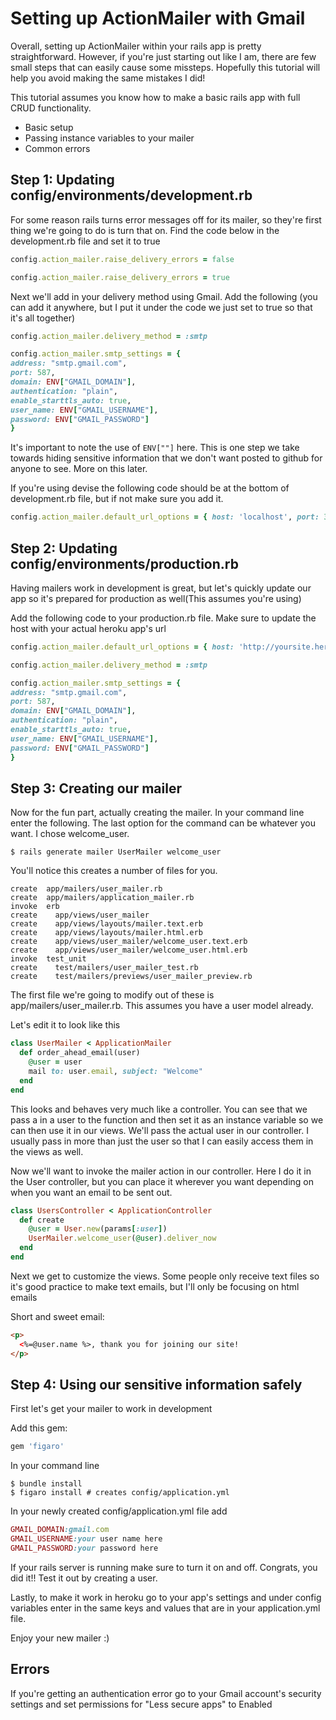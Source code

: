 # Setting up ActionMailer with Gmail

Overall, setting up ActionMailer within your rails app is pretty straightforward. However, if you're just starting out like I am, there are few small steps that can easily cause some missteps. Hopefully this tutorial will help you avoid making the same mistakes I did!

This tutorial assumes you know how to make a basic rails app with full CRUD functionality.

- Basic setup
- Passing instance variables to your mailer
- Common errors

## Step 1: Updating config/environments/development.rb


For some reason rails turns error messages off for its mailer, so they're first thing we're going to do is turn that on. Find the code below in the development.rb file and set it to true

```rb
config.action_mailer.raise_delivery_errors = false
```

```rb
config.action_mailer.raise_delivery_errors = true
```

Next we'll add in your delivery method using Gmail. Add the following (you can add it anywhere, but I put it under the code we just set to true so that it's all together)

```rb
config.action_mailer.delivery_method = :smtp

config.action_mailer.smtp_settings = {
address: "smtp.gmail.com",
port: 587,
domain: ENV["GMAIL_DOMAIN"],
authentication: "plain",
enable_starttls_auto: true,
user_name: ENV["GMAIL_USERNAME"],
password: ENV["GMAIL_PASSWORD"]
}
```

It's important to note the use of ```ENV[""]``` here. This is one step we take towards hiding sensitive information that we don't want posted to github for anyone to see. More on this later.

If you're using devise the following code should be at the bottom of development.rb file, but if not make sure you add it.

```rb
config.action_mailer.default_url_options = { host: 'localhost', port: 3000 }
```

## Step 2: Updating config/environments/production.rb

Having mailers work in development is great, but let's quickly update our app so it's prepared for production as well(This assumes you're using)

Add the following code to your production.rb file. Make sure to update the host with your actual heroku app's url

```rb
config.action_mailer.default_url_options = { host: 'http://yoursite.herokuapp.com' }

config.action_mailer.delivery_method = :smtp

config.action_mailer.smtp_settings = {
address: "smtp.gmail.com",
port: 587,
domain: ENV["GMAIL_DOMAIN"],
authentication: "plain",
enable_starttls_auto: true,
user_name: ENV["GMAIL_USERNAME"],
password: ENV["GMAIL_PASSWORD"]
}
```

## Step 3: Creating our mailer

Now for the fun part, actually creating the mailer. In your command line enter the following. The last option for the command can be whatever you want. I chose welcome_user.

```
$ rails generate mailer UserMailer welcome_user
```

You'll notice this creates a number of files for you.

```
create  app/mailers/user_mailer.rb
create  app/mailers/application_mailer.rb
invoke  erb
create    app/views/user_mailer
create    app/views/layouts/mailer.text.erb
create    app/views/layouts/mailer.html.erb
create    app/views/user_mailer/welcome_user.text.erb
create    app/views/user_mailer/welcome_user.html.erb
invoke  test_unit
create    test/mailers/user_mailer_test.rb
create    test/mailers/previews/user_mailer_preview.rb
```

The first file we're going to modify out of these is app/mailers/user_mailer.rb. This assumes you have a user model already.

Let's edit it to look like this
```rb
class UserMailer < ApplicationMailer
  def order_ahead_email(user)
    @user = user
    mail to: user.email, subject: "Welcome"
  end
end
```

This looks and behaves very much like a controller. You can see that we pass a in a user to the function and then set it as an instance variable so we can then use it in our views. We'll pass the actual user in our controller. I usually pass in more than just the user so that I can easily access them in the views as well.

Now we'll want to invoke the mailer action in our controller. Here I do it in the User controller, but you can place it wherever you want depending on when you want an email to be sent out.

```rb
class UsersController < ApplicationController
  def create
    @user = User.new(params[:user])
    UserMailer.welcome_user(@user).deliver_now
  end
end
```

Next we get to customize the views. Some people only receive text files so it's good practice to make text emails, but I'll only be focusing on html emails

Short and sweet email:
```html
<p>
  <%=@user.name %>, thank you for joining our site!
</p>
```

## Step 4: Using our sensitive information safely

First let's get your mailer to work in development

Add this gem:

```rb
gem 'figaro'
```

In your command line
```
$ bundle install
$ figaro install # creates config/application.yml
```
In your newly created config/application.yml file add

```rb
GMAIL_DOMAIN:gmail.com
GMAIL_USERNAME:your user name here
GMAIL_PASSWORD:your password here
```
If your rails server is running make sure to turn it on and off.
Congrats, you did it!! Test it out by creating a user.

Lastly, to make it work in heroku go to your app's settings and under config variables enter in the same keys and values that are in your application.yml file.

Enjoy your new mailer :)

## Errors

If you're getting an authentication error go to your Gmail account's security settings and set permissions for "Less secure apps" to Enabled
